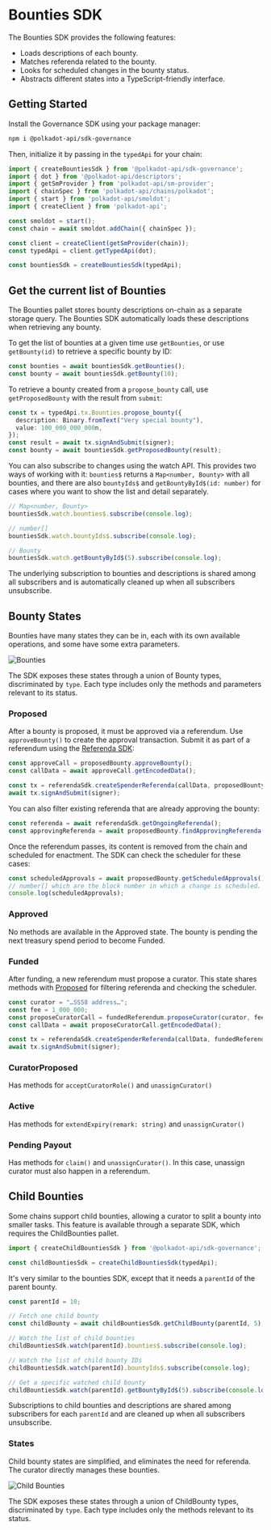 # Bounties SDK

The Bounties SDK provides the following features:

- Loads descriptions of each bounty.
- Matches referenda related to the bounty.
- Looks for scheduled changes in the bounty status.
- Abstracts different states into a TypeScript-friendly interface.

## Getting Started

Install the Governance SDK using your package manager:

```sh
npm i @polkadot-api/sdk-governance
```

Then, initialize it by passing in the `typedApi` for your chain:

```ts
import { createBountiesSdk } from '@polkadot-api/sdk-governance';
import { dot } from '@polkadot-api/descriptors';
import { getSmProvider } from 'polkadot-api/sm-provider';
import { chainSpec } from 'polkadot-api/chains/polkadot';
import { start } from 'polkadot-api/smoldot';
import { createClient } from 'polkadot-api';

const smoldot = start();
const chain = await smoldot.addChain({ chainSpec });

const client = createClient(getSmProvider(chain));
const typedApi = client.getTypedApi(dot);

const bountiesSdk = createBountiesSdk(typedApi);
```

## Get the current list of Bounties

The Bounties pallet stores bounty descriptions on-chain as a separate storage query. The Bounties SDK automatically loads these descriptions when retrieving any bounty.

To get the list of bounties at a given time use `getBounties`, or use `getBounty(id)` to retrieve a specific bounty by ID:

```ts
const bounties = await bountiesSdk.getBounties();
const bounty = await bountiesSdk.getBounty(10);
```

To retrieve a bounty created from a `propose_bounty` call, use `getProposedBounty` with the result from `submit`:

```ts
const tx = typedApi.tx.Bounties.propose_bounty({
  description: Binary.fromText("Very special bounty"),
  value: 100_000_000_000n,
});
const result = await tx.signAndSubmit(signer);
const bounty = await bountiesSdk.getProposedBounty(result);
```

You can also subscribe to changes using the watch API. This provides two ways of working with it: `bounties$` returns a `Map<number, Bounty>` with all bounties, and there are also `bountyIds$` and `getBountyById$(id: number)` for cases where you want to show the list and detail separately.

```ts
// Map<number, Bounty>
bountiesSdk.watch.bounties$.subscribe(console.log);

// number[]
bountiesSdk.watch.bountyIds$.subscribe(console.log);

// Bounty
bountiesSdk.watch.getBountyById$(5).subscribe(console.log);
```

The underlying subscription to bounties and descriptions is shared among all subscribers and is automatically cleaned up when all subscribers unsubscribe.

## Bounty States

Bounties have many states they can be in, each with its own available operations, and some have some extra parameters.

![Bounties](/bounties.png)

The SDK exposes these states through a union of Bounty types, discriminated by `type`. Each type includes only the methods and parameters relevant to its status.

### Proposed

After a bounty is proposed, it must be approved via a referendum. Use `approveBounty()` to create the approval transaction. Submit it as part of a referendum using the [Referenda SDK](/sdks/governance/referenda):

```ts
const approveCall = proposedBounty.approveBounty();
const callData = await approveCall.getEncodedData();

const tx = referendaSdk.createSpenderReferenda(callData, proposedBounty.value);
await tx.signAndSubmit(signer);
```

You can also filter existing referenda that are already approving the bounty:

```ts
const referenda = await referendaSdk.getOngoingReferenda();
const approvingReferenda = await proposedBounty.findApprovingReferenda(referenda);
```

Once the referendum passes, its content is removed from the chain and scheduled for enactment. The SDK can check the scheduler for these cases:

```ts
const scheduledApprovals = await proposedBounty.getScheduledApprovals();
// number[] which are the block number in which a change is scheduled.
console.log(scheduledApprovals);
```

### Approved

No methods are available in the Approved state. The bounty is pending the next treasury spend period to become Funded.

### Funded

After funding, a new referendum must propose a curator. This state shares methods with [Proposed](#proposed) for filtering referenda and checking the scheduler.

```ts
const curator = "…SS58 address…";
const fee = 1_000_000;
const proposeCuratorCall = fundedReferendum.proposeCurator(curator, fee);
const callData = await proposeCuratorCall.getEncodedData();

const tx = referendaSdk.createSpenderReferenda(callData, fundedReferendum.value);
await tx.signAndSubmit(signer);
```

### CuratorProposed

Has methods for `acceptCuratorRole()` and `unassignCurator()`

### Active

Has methods for `extendExpiry(remark: string)` and `unassignCurator()`

### Pending Payout

Has methods for `claim()` and `unassignCurator()`. In this case, unassign curator must also happen in a referendum.

## Child Bounties

Some chains support child bounties, allowing a curator to split a bounty into smaller tasks. This feature is available through a separate SDK, which requires the ChildBounties pallet.

```ts
import { createChildBountiesSdk } from '@polkadot-api/sdk-governance';

const childBountiesSdk = createChildBountiesSdk(typedApi);
```

It's very similar to the bounties SDK, except that it needs a `parentId` of the parent bounty.

```ts
const parentId = 10;

// Fetch one child bounty
const childBounty = await childBountiesSdk.getChildBounty(parentId, 5);

// Watch the list of child bounties
childBountiesSdk.watch(parentId).bounties$.subscribe(console.log);

// Watch the list of child bounty IDs
childBountiesSdk.watch(parentId).bountyIds$.subscribe(console.log);

// Get a specific watched child bounty
childBountiesSdk.watch(parentId).getBountyById$(5).subscribe(console.log);
```

Subscriptions to child bounties and descriptions are shared among subscribers for each `parentId` and are cleaned up when all subscribers unsubscribe.

### States

Child bounty states are simplified, and eliminates the need for referenda. The curator directly manages these bounties.

![Child Bounties](/childBounties.png)

The SDK exposes these states through a union of ChildBounty types, discriminated by `type`. Each type includes only the methods relevant to its status.

